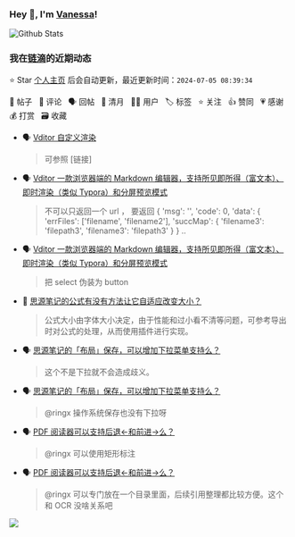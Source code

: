 ### Hey 👋, I'm [Vanessa](http://vanessa.b3log.org/)!

![Github Stats](https://github-readme-stats.vercel.app/api?username=Vanessa219&show_icons=true)

<!--events start -->

### 我在[链滴](https://ld246.com)的近期动态

⭐️ Star [个人主页](https://github.com/Vanessa219/Vanessa219) 后会自动更新，最近更新时间：`2024-07-05 08:39:34`

📝 帖子 &nbsp; 💬 评论 &nbsp; 🗣 回帖 &nbsp; 🌙 清月 &nbsp; 👨‍💻 用户 &nbsp; 🏷️ 标签 &nbsp; ⭐️ 关注 &nbsp; 👍 赞同 &nbsp; 💗 感谢 &nbsp; 💰 打赏 &nbsp; 🗃 收藏

* 🗣 [Vditor 自定义渲染](https://ld246.com/article/1588412297062/comment/1719939609738#comments)

  > 可参照 [链接]
* 🗣 [Vditor 一款浏览器端的 Markdown 编辑器，支持所见即所得（富文本）、即时渲染（类似 Typora）和分屏预览模式](https://ld246.com/article/1549638745630/comment/1719581569670#comments)

  > 不可以只返回一个 url ， 要返回 { 'msg': '', 'code': 0, 'data': { 'errFiles': ['filename', 'filename2'], 'succMap': { 'filename3': 'filepath3', 'filename3': 'filepath3' } }  ..
* 🗣 [Vditor 一款浏览器端的 Markdown 编辑器，支持所见即所得（富文本）、即时渲染（类似 Typora）和分屏预览模式](https://ld246.com/article/1549638745630/comment/1719191071184#comments)

  > 把 select 伪装为 button
* 💬 [思源笔记的公式有没有方法让它自适应改变大小？](https://ld246.com/article/1718933532253/comment/1718980571255#comments)

  > 公式大小由字体大小决定，由于性能和过小看不清等问题，可参考导出时对公式的处理，从而使用插件进行实现。
* 🗣 [思源笔记的「布局」保存，可以增加下拉菜单支持么？](https://ld246.com/article/1718691663751/comment/1718849161141#comments)

  > 这个不是下拉就不会造成歧义。
* 🗣 [思源笔记的「布局」保存，可以增加下拉菜单支持么？](https://ld246.com/article/1718691663751/comment/1718692469640#comments)

  > @ringx 操作系统保存也没有下拉呀
* 🗣 [PDF 阅读器可以支持后退←和前进→么？](https://ld246.com/article/1717876546326/comment/1718772994192#comments)

  > @ringx 可以使用矩形标注
* 🗣 [PDF 阅读器可以支持后退←和前进→么？](https://ld246.com/article/1717876546326/comment/1718772994192#comments)

  > @ringx 可以专门放在一个目录里面，后续引用整理都比较方便。这个和 OCR 没啥关系吧


<!--events end -->

<a title="Hits" target="_blank" href="https://github.com/Vanessa219/Vanessa219"><img src="https://hits.b3log.org/Vanessa219/Vanessa219.svg"></a>
